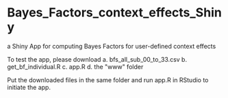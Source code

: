 # Bayes_Factors_context_effects_Shiny
a Shiny App for computing Bayes Factors for user-defined context effects

To test the app, please download
a. bfs_all_sub_00_to_33.csv
b. get_bf_individual.R
c. app.R
d. the "www" folder

Put the downloaded files in the same folder and run app.R in RStudio to initiate the app.
